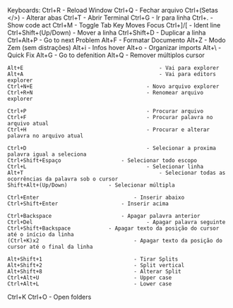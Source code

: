 Keyboards:
	Ctrl+R										- Reload Window
	Ctrl+Q										- Fechar arquivo
	Ctrl+(Setas </>)					- Alterar abas
	Ctrl+T										- Abrir Terminal
	Ctrl+G										- Ir para linha
	Ctrl+.										- Show code act
	Ctrl+M										- Toggle Tab Key Moves Focus
	Ctrl+]/[									- Ident line
	Ctrl+Shift+(Up/Down)			- Mover a linha
	Ctrl+Shift+D							- Duplicar a linha
	Ctrl+Alt+P								- Go to next Problem
	Alt+F											- Formatar Documento
	Alt+Z											- Modo Zem (sem distrações)
	Alt+i											- Infos hover
	Alt+o											- Organizar imports
	Alt+\											- Quick Fix
	Alt+G											- Go to defenition
	Alt+Q											- Remover múltiplos cursor

	Alt+E											- Vai para explorer
	Alt+A											- Vai para editors explorer
	Ctrl+N+E									- Novo arquivo explorer
	Ctrl+R+N									- Renomear arquivo explorer

	Ctrl+P										- Procurar arquivo
	Ctrl+F										- Procurar palavra no arquivo atual
	Ctrl+H										- Procurar e alterar palavra no arquivo atual

	Ctrl+D										- Selecionar a proxima palavra igual a seleciona
	Ctrl+Shift+Espaço					- Selecionar todo escopo
	Ctrl+L										- Selecionar linha
	Alt+T											- Selecionar todas as ocorrências da palavra sob o cursor
	Shift+Alt+(Up/Down)				- Selecionar múltipla

	Ctrl+Enter								- Inserir abaixo
	Ctrl+Shift+Enter					- Inserir acima

	Ctrl+Backspace						- Apagar palavra anterior
	Ctrl+Del									- Apagar palavra seguinte
	Ctrl+Shift+Backspace			- Apagar texto da posição do cursor até o início da linha
	(Ctrl+K)x2								- Apagar texto da posição do cursor até o final da linha
	
	Alt+Shift+1								- Tirar Splits
	Alt+Shift+2								- Split vertical
	Alt+Shift+8								- Alterar Split
	Ctrl+Alt+U								- Upper case
	Ctrl+Alt+L								- Lower case

Ctrl+K Ctrl+O								- Open folders